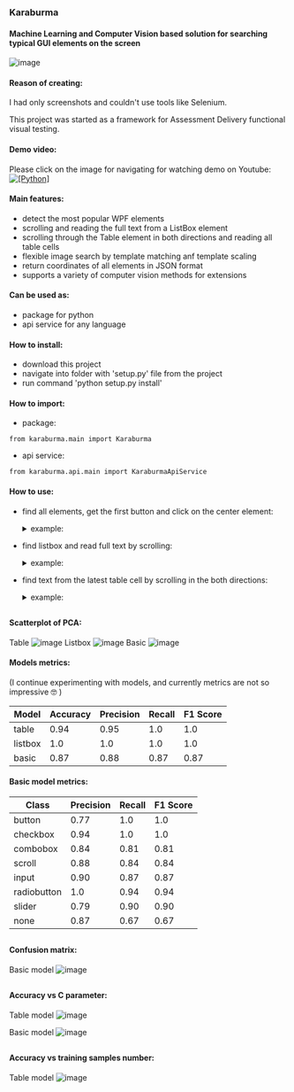### Karaburma
#### Machine Learning and Computer Vision based solution for searching typical GUI elements on the screen    


![image](https://github.com/coastal-lines/Lena/assets/70205794/44016028-823f-4b6e-b85f-0060d753a11e)


#### Reason of creating:
I had only screenshots and couldn't use tools like Selenium.

This project was started as a framework for Assessment Delivery functional visual testing.

#### Demo video:
Please click on the image for navigating for watching demo on Youtube:
[![[Python]](https://github.com/coastal-lines/Karaburma/blob/master/karaburma/doc/images/cover__.jpg?raw=true)](https://www.youtube.com/watch?v=cNreyesPVEQ)



#### Main features:
- detect the most popular WPF elements
- scrolling and reading the full text from a ListBox element
- scrolling through the Table element in both directions and reading all table cells
- flexible image search by template matching anf template scaling 
- return coordinates of all elements in JSON format
- supports a variety of computer vision methods for extensions

#### Can be used as:
- package for python
- api service for any language

#### How to install:
- download this project
- navigate into folder with 'setup.py' file from the project
- run command 'python setup.py install'

#### How to import:
- package: 
```
from karaburma.main import Karaburma
```
- api service:
```
from karaburma.api.main import KaraburmaApiService
```

#### How to use:
- find all elements, get the first button and click on the center element:
  <details>
  
  <summary>example: </summary>
  
  ```
  karaburma = Karaburma(config_path="config.json", source_mode="screenshot", detection_mode="default", logging=False)
  
  json_elements = karaburma.find_all_elements()
  
  button1 = [element for element in json_elements.get('elements', []) if element.get('label') == 'button'][0]
  
  pyautogui.click(x=button1['center'][0], y=button1['center'][1])
  ```
  
  </details>

- find listbox and read full text by scrolling:
  <details>
  
  <summary>example: </summary>
  
  ```
  karaburma = Karaburma(config_path="config.json", source_mode="screenshot", detection_mode="default", logging=False)
  
  json_elements = karaburma.find_listbox_and_expand_and_get_text()

  listbox = [element for element in json_elements.get('elements', []) if element.get('label') == 'listbox'][0]

  listbox_full_text = listbox['text']
  ```

  ![Screenshot_1_1](https://github.com/coastal-lines/Lena/assets/70205794/9a11e143-50cd-4054-be20-cd89c0acce97)

  text output:
  > Item 1, Item 2, Item 3, item 4, item 5, item 6, item 7, item 8, item 9, item 10, Item 11, item 12, item 13, Item 14, Item 15

  </details>

- find text from the latest table cell by scrolling in the both directions:
  <details>
  
  <summary>example: </summary>
  
  ```
  karaburma = Karaburma(config_path="config.json", source_mode="screenshot", detection_mode="default", logging=False)

  json_elements = karaburma.find_table_and_expand_and_read_text()

  full_expanded_table = [element for element in json.get('elements', []) if element.get('label') == 'table'][0]

  text = table['cells'][-1]['text']
  ```

  text output:

  ![Screenshot_6](https://github.com/coastal-lines/Lena/assets/70205794/8d7b7cb6-70a5-47b2-9a1e-29c174bf8faa)

  </details>


## 
####  
#### Scatterplot of PCA:
Table
![image](https://github.com/coastal-lines/Karaburma/blob/mas/karaburma/doc/images/Figure_5_PCA_tables_3.png?raw=true)
Listbox
![image](https://github.com/coastal-lines/Karaburma/blob/mas/karaburma/doc/images/Figure_6_PCA_listboxes_2.png?raw=true)
Basic
![image](https://github.com/coastal-lines/Karaburma/blob/mas/karaburma/doc/images/Figure_4_PCA_debug_basic_data_visualization_2.png?raw=true)

#### Models metrics:
(I continue experimenting with models, and currently metrics are not so impressive :nerd_face: )

| Model   | Accuracy | Precision | Recall | F1 Score |
|---------|----------|-----------|--------|----------|
| table   | 0.94     | 0.95      | 1.0    | 1.0      | 
| listbox | 1.0      | 1.0       | 1.0    | 1.0      | 
| basic   | 0.87     | 0.88      | 0.87   | 0.87     | 

#### Basic model metrics:
| Class       |   Precision | Recall | F1 Score |
|-------------|-------------|--------|----------|
| button      |        0.77 | 1.0    | 1.0      |
| checkbox    |        0.94 | 1.0    | 1.0      | 
| combobox    |        0.84 | 0.81   | 0.81     | 
| scroll      |       0.88  | 0.84   | 0.84     | 
| input       |       0.90  | 0.87   | 0.87     | 
| radiobutton |        1.0  | 0.94   | 0.94     | 
| slider      |       0.79  | 0.90   | 0.90     | 
| none        |       0.87  | 0.67   | 0.67     |

## 
####  
#### Confusion matrix:
Basic model
![image](https://github.com/coastal-lines/Karaburma/blob/master/karaburma/doc/images/Figure_1_ConfusionMatrixDisplay.png?raw=true)

## 
####  
#### Accuracy vs C parameter:
Table model
![image](https://github.com/coastal-lines/Karaburma/blob/master/karaburma/doc/images/Figure_10_table_accuracy_vs_C.png?raw=true)

Basic model
![image](https://github.com/coastal-lines/Karaburma/blob/master/karaburma/doc/images/Figure_1_basic_accuracy_vc_C_1.png?raw=true)

## 
####  
#### Accuracy vs training samples number:
Table model
![image](https://github.com/coastal-lines/Karaburma/blob/master/karaburma/doc/images/Figure_7_table_learning_curve.png?raw=true)


